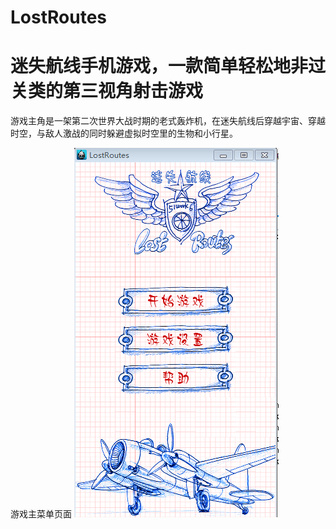 # LostRoutes
迷失航线手机游戏，一款简单轻松地非过关类的第三视角射击游戏
===
游戏主角是一架第二次世界大战时期的老式轰炸机，在迷失航线后穿越宇宙、穿越时空，与敌人激战的同时躲避虚拟时空里的生物和小行星。

游戏主菜单页面
![](https://github.com/qzl1994/LostRoutes/raw/master/readme/HomeScene.png)  

